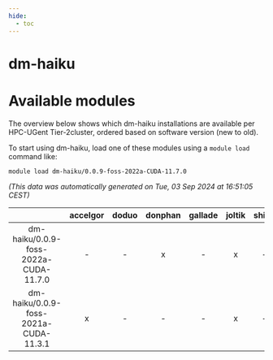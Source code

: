 ```yaml
---
hide:
  - toc
---
```


dm-haiku
========

# Available modules


The overview below shows which dm-haiku installations are available per HPC-UGent Tier-2cluster, ordered based on software version (new to old).

To start using dm-haiku, load one of these modules using a `module load` command like:

```shell
module load dm-haiku/0.0.9-foss-2022a-CUDA-11.7.0
```

*(This data was automatically generated on Tue, 03 Sep 2024 at 16:51:05 CEST)*  

| |accelgor|doduo|donphan|gallade|joltik|shinx|skitty|
| :---: | :---: | :---: | :---: | :---: | :---: | :---: | :---: |
|dm-haiku/0.0.9-foss-2022a-CUDA-11.7.0|-|-|x|-|x|-|-|
|dm-haiku/0.0.9-foss-2021a-CUDA-11.3.1|x|-|-|-|x|-|-|
